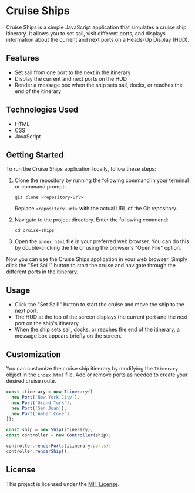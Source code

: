 # Cruise Ships

Cruise Ships is a simple JavaScript application that simulates a cruise ship itinerary. It allows you to set sail, visit different ports, and displays information about the current and next ports on a Heads-Up Display (HUD).

## Features

- Set sail from one port to the next in the itinerary
- Display the current and next ports on the HUD
- Render a message box when the ship sets sail, docks, or reaches the end of the itinerary

## Technologies Used

- HTML
- CSS
- JavaScript

## Getting Started

To run the Cruise Ships application locally, follow these steps:

1. Clone the repository by running the following command in your terminal or command prompt:

   ```
   git clone <repository-url>
   ```

   Replace `<repository-url>` with the actual URL of the Git repository.

2. Navigate to the project directory. Enter the following command:

   ```
   cd cruise-ships
   ```

3. Open the `index.html` file in your preferred web browser. You can do this by double-clicking the file or using the browser's "Open File" option.

Now you can use the Cruise Ships application in your web browser. Simply click the "Set Sail!" button to start the cruise and navigate through the different ports in the itinerary.

## Usage

- Click the "Set Sail!" button to start the cruise and move the ship to the next port.
- The HUD at the top of the screen displays the current port and the next port on the ship's itinerary.
- When the ship sets sail, docks, or reaches the end of the itinerary, a message box appears briefly on the screen.

## Customization

You can customize the cruise ship itinerary by modifying the `Itinerary` object in the `index.html` file. Add or remove ports as needed to create your desired cruise route.

```javascript
const itinerary = new Itinerary([
  new Port('New York City'),
  new Port('Grand Turk'),
  new Port('San Juan'),
  new Port('Amber Cove')
]);

const ship = new Ship(itinerary);
const controller = new Controller(ship);

controller.renderPorts(itinerary.ports);
controller.renderShip();
```

## License

This project is licensed under the [MIT License](LICENSE).
